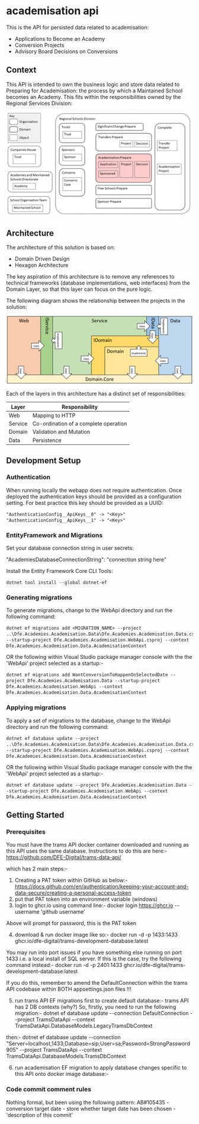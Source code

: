 # academisation api
This is the API for persisted data related to academisation:

* Applications to Become an Academy
* Conversion Projects
* Advisory Board Decisions on Conversions

## Context

This API is intended to own the business logic and 
store data related to Preparing for Academisation: the process by which a Maintained School becomes an Academy. This fits within the responsibilities owned by the Regional Services Division:

![Domain Contexts](./domain-contexts.png)

## Architecture
The architecture of this solution is based on:
* Domain Driven Design
* Hexagon Architecture

The key aspiration of this architecture is to remove any references to technical frameworks (database implementations, web interfaces) from the Domain Layer, so that this layer can focus on the pure logic.  

The following diagram shows the relationship between the projects in the solution:

![Domain/Hexagon Architecture](./domain-hexagon.png)

Each of the layers in this architecture has a distinct set of responsibilities:

| Layer   | Responsibility |
|---------|----------------|
| Web     | Mapping to HTTP |
| Service | Co-ordination of a complete operation |
| Domain  | Validation and Mutation |
| Data    | Persistence |

## Development Setup

### Authentication

When running locally the webapp does not require authentication.  Once deployed the
authentication keys should be provided as a configuration setting.  For best practice
this key should be provided as a UUID:

```
"AuthenticationConfig__ApiKeys__0" -> "<Key>"
"AuthenticationConfig__ApiKeys__1" -> "<Key>"
```

### EntityFramework and Migrations

Set your database connection string in user secrets:

"AcademiesDatabaseConnectionString": "connection string here"

Install the Entity Framework Core CLI Tools:

```
dotnet tool install --global dotnet-ef
```

### Generating migrations

To generate migrations, change to the WebApi directory and run the following command:

```
dotnet ef migrations add <MIGRATION_NAME> --project ..\Dfe.Academies.Academisation.Data\Dfe.Academies.Academisation.Data.csproj --startup-project Dfe.Academies.Academisation.WebApi.csproj --context Dfe.Academies.Academisation.Data.AcademisationContext 
```

OR the following within Visual Studio package manager console with the the 'WebApi' project selected as a startup:-
```
dotnet ef migrations add WantConversionToHappenOnSelectedDate --project Dfe.Academies.Academisation.Data --startup-project Dfe.Academies.Academisation.WebApi --context Dfe.Academies.Academisation.Data.AcademisationContext
```


### Applying migrations
To apply a set of migrations to the database, change to the WebApi directory and run the following command:

```
dotnet ef database update --project ..\Dfe.Academies.Academisation.Data\Dfe.Academies.Academisation.Data.csproj --startup-project Dfe.Academies.Academisation.WebApi.csproj --context Dfe.Academies.Academisation.Data.AcademisationContext
```

OR the following within Visual Studio package manager console with the the 'WebApi' project selected as a startup:-
```
dotnet ef database update --project Dfe.Academies.Academisation.Data --startup-project Dfe.Academies.Academisation.WebApi --context Dfe.Academies.Academisation.Data.AcademisationContext
```



## Getting Started
### Prerequisites
You must have the trams API docker container downloaded and running as this API uses the same database. Instructions to do this are here:-
https://github.com/DFE-Digital/trams-data-api/

which has 2 main steps:-
1) Creating a PAT token within GitHub as below:-
https://docs.github.com/en/authentication/keeping-your-account-and-data-secure/creating-a-personal-access-token
2) put that PAT token into an environment variable (windows)
3) login to ghcr.io using command line:-
docker login https://ghcr.io --username 'github username'

Above will prompt for password, this is the PAT token

4) download & run docker image like so:-
docker run -d -p 1433:1433 ghcr.io/dfe-digital/trams-development-database:latest

You may run into port issues if you have something else running on port 1433 i.e. a local install of SQL server. 
If this is the case, try the following command instead:-
docker run -d -p 2401:1433 ghcr.io/dfe-digital/trams-development-database:latest

If you do this, remember to amend the DefaultConnection within the trams API codebase within BOTH appsettings.json files !!!

5) run trams API EF migrations first to create default database:-
trams API has 2 DB contexts (why?)
So, firstly, you need to run the following migration:-
dotnet ef database update --connection DefaultConnection --project TramsDataApi --context TramsDataApi.DatabaseModels.LegacyTramsDbContext

then:-
dotnet ef database update --connection "Server=localhost,1433;Database=sip;User=sa;Password=StrongPassword905" --project TramsDataApi --context TramsDataApi.DatabaseModels.TramsDbContext

6) run academisation EF migration to apply database changes specific to this API onto docker image database:-


### Code commit comment rules
Nothing formal, but been using the following pattern:
AB#105435 - conversion target date - store whether target date has been chosen - 'description of this commit'
